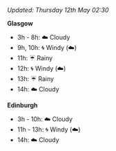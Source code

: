 *Updated: Thursday 12th May 02:30*

**Glasgow**

* 3h - 8h: :cloud: Cloudy
* 9h, 10h: :cyclone: Windy (:cloud:)
* 11h: :umbrella: Rainy
* 12h: :cyclone: Windy (:cloud:)
* 13h: :umbrella: Rainy
* 14h: :cloud: Cloudy

**Edinburgh**

* 3h - 10h: :cloud: Cloudy
* 11h - 13h: :cyclone: Windy (:cloud:)
* 14h: :cloud: Cloudy
